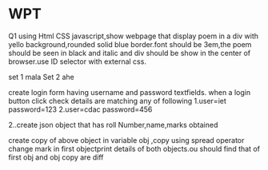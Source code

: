 
# WPT

Q1
using Html CSS  javascript,show webpage that display poem in a div  with yello background,rounded solid blue border.font should be 3em,the poem should be seen in black and italic and div should be show in the center of browser.use ID selector with external css.

set 1
mala Set 2 ahe

create login form having username and password textfields.
when a login button click check details are
matching any of following
1.user=iet password=123
2.user=cdac password=456


2..create json object that has roll Number,name,marks obtained

create copy of above object in variable obj ,copy using spread operator
change mark in first objectprint details of both objects.ou should find that of first obj and obj copy are diff


